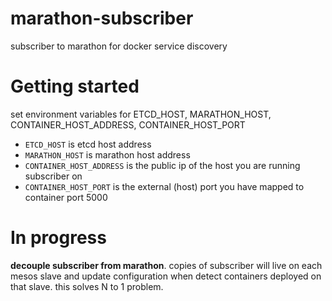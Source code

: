 marathon-subscriber
===================

subscriber to marathon for docker service discovery

# Getting started

set environment variables for ETCD_HOST, MARATHON_HOST, CONTAINER_HOST_ADDRESS, CONTAINER_HOST_PORT
* `ETCD_HOST` is etcd host address
* `MARATHON_HOST` is marathon host address
* `CONTAINER_HOST_ADDRESS` is the public ip of the host you are running subscriber on
* `CONTAINER_HOST_PORT` is the external (host) port you have mapped to container  port 5000

# In progress

__decouple subscriber from marathon__. copies of subscriber will live on each mesos slave and update configuration when detect
containers deployed on that slave. this solves N to 1 problem.
